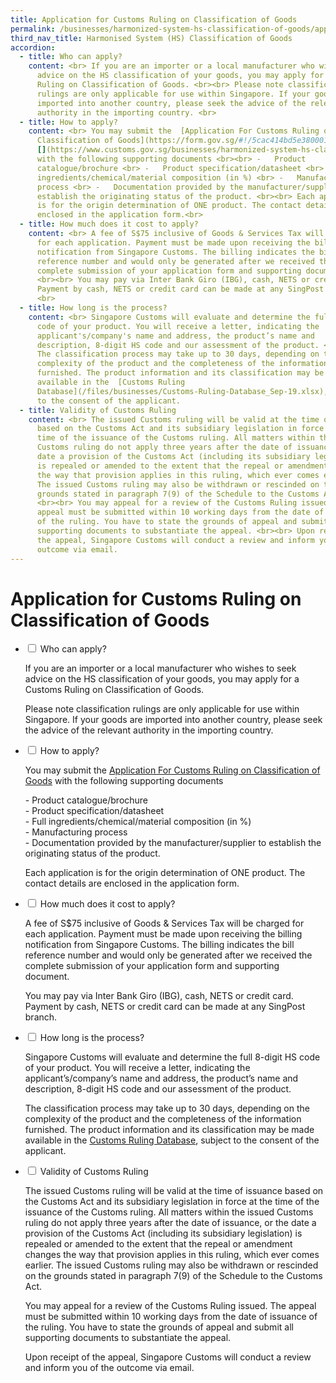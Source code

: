 ```yaml
---
title: Application for Customs Ruling on Classification of Goods
permalink: /businesses/harmonized-system-hs-classification-of-goods/application-for-customs-ruling-on-classification-of-goods/
third_nav_title: Harmonised System (HS) Classification of Goods
accordion:
  - title: Who can apply?
    content: <br> If you are an importer or a local manufacturer who wishes to seek
      advice on the HS classification of your goods, you may apply for a Customs
      Ruling on Classification of Goods. <br><br> Please note classification
      rulings are only applicable for use within Singapore. If your goods are
      imported into another country, please seek the advice of the relevant
      authority in the importing country. <br>
  - title: How to apply?
    content: <br> You may submit the  [Application For Customs Ruling on
      Classification of Goods](https://form.gov.sg/#!/5cac414bd5e3800010c7ac68)
      [](https://www.customs.gov.sg/businesses/harmonized-system-hs-classification-of-goods/-/media/0dfc8c5a2f674da982e1fb32ae3af310.ashx)
      with the following supporting documents <br><br> -   Product
      catalogue/brochure <br> -   Product specification/datasheet <br> -   Full
      ingredients/chemical/material composition (in %) <br> -   Manufacturing
      process <br> -   Documentation provided by the manufacturer/supplier to
      establish the originating status of the product. <br><br> Each application
      is for the origin determination of ONE product. The contact details are
      enclosed in the application form.<br>
  - title: How much does it cost to apply?
    content: <br> A fee of S$75 inclusive of Goods & Services Tax will be charged
      for each application. Payment must be made upon receiving the billing
      notification from Singapore Customs. The billing indicates the bill
      reference number and would only be generated after we received the
      complete submission of your application form and supporting documents.
      <br><br> You may pay via Inter Bank Giro (IBG), cash, NETS or credit card.
      Payment by cash, NETS or credit card can be made at any SingPost branch.
      <br>
  - title: How long is the process?
    content: <br> Singapore Customs will evaluate and determine the full 8-digit HS
      code of your product. You will receive a letter, indicating the
      applicant's/company's name and address, the product’s name and
      description, 8-digit HS code and our assessment of the product. <br><br>
      The classification process may take up to 30 days, depending on the
      complexity of the product and the completeness of the information
      furnished. The product information and its classification may be made
      available in the  [Customs Ruling
      Database](/files/businesses/Customs-Ruling-Database_Sep-19.xlsx), subject
      to the consent of the applicant.
  - title: Validity of Customs Ruling
    content: <br> The issued Customs ruling will be valid at the time of issuance
      based on the Customs Act and its subsidiary legislation in force at the
      time of the issuance of the Customs ruling. All matters within the issued
      Customs ruling do not apply three years after the date of issuance, or the
      date a provision of the Customs Act (including its subsidiary legislation)
      is repealed or amended to the extent that the repeal or amendment changes
      the way that provision applies in this ruling, which ever comes earlier.
      The issued Customs ruling may also be withdrawn or rescinded on the
      grounds stated in paragraph 7(9) of the Schedule to the Customs Act.
      <br><br> You may appeal for a review of the Customs Ruling issued. The
      appeal must be submitted within 10 working days from the date of issuance
      of the ruling. You have to state the grounds of appeal and submit all
      supporting documents to substantiate the appeal. <br><br> Upon receipt of
      the appeal, Singapore Customs will conduct a review and inform you of the
      outcome via email.
---
```

# Application for Customs Ruling on Classification of Goods

<ul class="jekyllcodex_accordion">
  <li>
    <input type="checkbox" id="accordion1">
    <label for="accordion1">Who can apply?</label>
    <div>
      <p>If you are an importer or a local manufacturer who wishes to seek advice on the HS classification of your goods, you may apply for a Customs Ruling on Classification of Goods.</p>
<p>Please note classification rulings are only applicable for use within Singapore. If your goods are imported into another country, please seek the advice of the relevant authority in the importing country.</p>
    </div>
	</li>  
  <li>
    <input type="checkbox" id="accordion2">
    <label for="accordion2">How to apply?</label>
    <div>
      <p>You may submit the <a href="https://form.gov.sg/#!/5cac414bd5e3800010c7ac68" target="new">Application For Customs Ruling on Classification of Goods</a> with the following supporting documents</p>
<p>- Product catalogue/brochure<br>
- Product specification/datasheet<br>
- Full ingredients/chemical/material composition (in %)<br>
- Manufacturing process<br>
- Documentation provided by the manufacturer/supplier to establish the originating status of the product.</p>

<p>Each application is for the origin determination of ONE product. The contact details are enclosed in the application form.</p>
    </div>
  </li>

  <li>
    <input type="checkbox" id="accordion3">
    <label for="accordion3">How much does it cost to apply?</label>
    <div>
      <p>A fee of S$75 inclusive of Goods & Services Tax will be charged for each application. Payment must be made upon receiving the billing notification from Singapore Customs. The billing indicates the bill reference number and would only be generated after we received the complete submission of your application form and supporting document.</p>
<p>You may pay via Inter Bank Giro (IBG), cash, NETS or credit card. Payment by cash, NETS or credit card can be made at any SingPost branch.</p>
</div>
  </li> 

 <li>
    <input type="checkbox" id="accordion4">
    <label for="accordion4">How long is the process?</label>
    <div>
      <p>Singapore Customs will evaluate and determine the full 8-digit HS code of your product. You will receive a letter, indicating the applicant’s/company’s name and address, the product’s name and description, 8-digit HS code and our assessment of the product.</p>
<p>The classification process may take up to 30 days, depending on the complexity of the product and the completeness of the information furnished. The product information and its classification may be made available in the <a href="https://www.customs.gov.sg/files/businesses/Customs%20Ruling%20Database_%20Sep20.xlsx" target="new">Customs Ruling Database</a>, subject to the consent of the applicant.</p>
</div>
  </li> 

<li>
    <input type="checkbox" id="accordion5">
    <label for="accordion5">Validity of Customs Ruling</label>
    <div>
      <p>The issued Customs ruling will be valid at the time of issuance based on the Customs Act and its subsidiary legislation in force at the time of the issuance of the Customs ruling. All matters within the issued Customs ruling do not apply three years after the date of issuance, or the date a provision of the Customs Act (including its subsidiary legislation) is repealed or amended to the extent that the repeal or amendment changes the way that provision applies in this ruling, which ever comes earlier. The issued Customs ruling may also be withdrawn or rescinded on the grounds stated in paragraph 7(9) of the Schedule to the Customs Act.</p>
<p>You may appeal for a review of the Customs Ruling issued. The appeal must be submitted within 10 working days from the date of issuance of the ruling. You have to state the grounds of appeal and submit all supporting documents to substantiate the appeal.</p>
<p>Upon receipt of the appeal, Singapore Customs will conduct a review and inform you of the outcome via email.</p>
</div>
  </li> 
</ul>